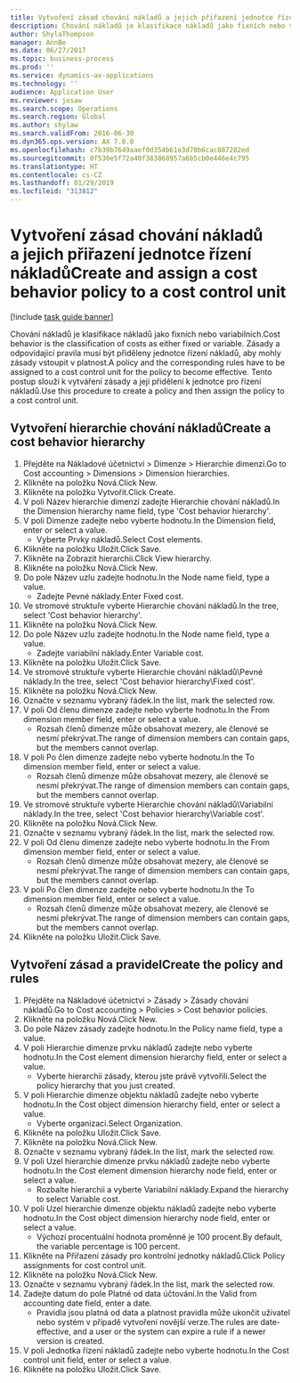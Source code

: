 ```yaml
---
title: Vytvoření zásad chování nákladů a jejich přiřazení jednotce řízení nákladů
description: Chování nákladů je klasifikace nákladů jako fixních nebo variabilních.
author: ShylaThompson
manager: AnnBe
ms.date: 06/27/2017
ms.topic: business-process
ms.prod: ''
ms.service: dynamics-ax-applications
ms.technology: ''
audience: Application User
ms.reviewer: josaw
ms.search.scope: Operations
ms.search.region: Global
ms.author: shylaw
ms.search.validFrom: 2016-06-30
ms.dyn365.ops.version: AX 7.0.0
ms.openlocfilehash: c7b39b7649aaef0d354b61e3d70b6cac887282ed
ms.sourcegitcommit: 0f530e5f72a40f383868957a6b5cb0e446e4c795
ms.translationtype: HT
ms.contentlocale: cs-CZ
ms.lasthandoff: 01/29/2019
ms.locfileid: "313812"
---
```

# <a name="create-and-assign-a-cost-behavior-policy-to-a-cost-control-unit"></a><span data-ttu-id="00368-103">Vytvoření zásad chování nákladů a jejich přiřazení jednotce řízení nákladů</span><span class="sxs-lookup"><span data-stu-id="00368-103">Create and assign a cost behavior policy to a cost control unit</span></span>

[!include [task guide banner](../../includes/task-guide-banner.md)]

<span data-ttu-id="00368-104">Chování nákladů je klasifikace nákladů jako fixních nebo variabilních.</span><span class="sxs-lookup"><span data-stu-id="00368-104">Cost behavior is the classification of costs as either fixed or variable.</span></span> <span data-ttu-id="00368-105">Zásady a odpovídající pravila musí být přiděleny jednotce řízení nákladů, aby mohly zásady vstoupit v platnost.</span><span class="sxs-lookup"><span data-stu-id="00368-105">A policy and the corresponding rules have to be assigned to a cost control unit for the policy to become effective.</span></span> <span data-ttu-id="00368-106">Tento postup slouží k vytváření zásady a její přidělení k jednotce pro řízení nákladů.</span><span class="sxs-lookup"><span data-stu-id="00368-106">Use this procedure to create a policy and then assign the policy to a cost control unit.</span></span>


## <a name="create-a-cost-behavior-hierarchy"></a><span data-ttu-id="00368-107">Vytvoření hierarchie chování nákladů</span><span class="sxs-lookup"><span data-stu-id="00368-107">Create a cost behavior hierarchy</span></span>
1. <span data-ttu-id="00368-108">Přejděte na Nákladové účetnictví > Dimenze > Hierarchie dimenzí.</span><span class="sxs-lookup"><span data-stu-id="00368-108">Go to Cost accounting > Dimensions > Dimension hierarchies.</span></span>
2. <span data-ttu-id="00368-109">Klikněte na položku Nová.</span><span class="sxs-lookup"><span data-stu-id="00368-109">Click New.</span></span>
3. <span data-ttu-id="00368-110">Klikněte na položku Vytvořit.</span><span class="sxs-lookup"><span data-stu-id="00368-110">Click Create.</span></span>
4. <span data-ttu-id="00368-111">V poli Název hierarchie dimenzí zadejte Hierarchie chování nákladů.</span><span class="sxs-lookup"><span data-stu-id="00368-111">In the Dimension hierarchy name field, type 'Cost behavior hierarchy'.</span></span>
5. <span data-ttu-id="00368-112">V poli Dimenze zadejte nebo vyberte hodnotu.</span><span class="sxs-lookup"><span data-stu-id="00368-112">In the Dimension field, enter or select a value.</span></span>
    * <span data-ttu-id="00368-113">Vyberte Prvky nákladů.</span><span class="sxs-lookup"><span data-stu-id="00368-113">Select Cost elements.</span></span>  
6. <span data-ttu-id="00368-114">Klikněte na položku Uložit.</span><span class="sxs-lookup"><span data-stu-id="00368-114">Click Save.</span></span>
7. <span data-ttu-id="00368-115">Klikněte na Zobrazit hierarchii.</span><span class="sxs-lookup"><span data-stu-id="00368-115">Click View hierarchy.</span></span>
8. <span data-ttu-id="00368-116">Klikněte na položku Nová.</span><span class="sxs-lookup"><span data-stu-id="00368-116">Click New.</span></span>
9. <span data-ttu-id="00368-117">Do pole Název uzlu zadejte hodnotu.</span><span class="sxs-lookup"><span data-stu-id="00368-117">In the Node name field, type a value.</span></span>
    * <span data-ttu-id="00368-118">Zadejte Pevné náklady.</span><span class="sxs-lookup"><span data-stu-id="00368-118">Enter Fixed cost.</span></span>  
10. <span data-ttu-id="00368-119">Ve stromové struktuře vyberte Hierarchie chování nákladů.</span><span class="sxs-lookup"><span data-stu-id="00368-119">In the tree, select 'Cost behavior hierarchy'.</span></span>
11. <span data-ttu-id="00368-120">Klikněte na položku Nová.</span><span class="sxs-lookup"><span data-stu-id="00368-120">Click New.</span></span>
12. <span data-ttu-id="00368-121">Do pole Název uzlu zadejte hodnotu.</span><span class="sxs-lookup"><span data-stu-id="00368-121">In the Node name field, type a value.</span></span>
    * <span data-ttu-id="00368-122">Zadejte variabilní náklady.</span><span class="sxs-lookup"><span data-stu-id="00368-122">Enter Variable cost.</span></span>  
13. <span data-ttu-id="00368-123">Klikněte na položku Uložit.</span><span class="sxs-lookup"><span data-stu-id="00368-123">Click Save.</span></span>
14. <span data-ttu-id="00368-124">Ve stromové struktuře vyberte Hierarchie chování nákladů\Pevné náklady.</span><span class="sxs-lookup"><span data-stu-id="00368-124">In the tree, select 'Cost behavior hierarchy\Fixed cost'.</span></span>
15. <span data-ttu-id="00368-125">Klikněte na položku Nová.</span><span class="sxs-lookup"><span data-stu-id="00368-125">Click New.</span></span>
16. <span data-ttu-id="00368-126">Označte v seznamu vybraný řádek.</span><span class="sxs-lookup"><span data-stu-id="00368-126">In the list, mark the selected row.</span></span>
17. <span data-ttu-id="00368-127">V poli Od členu dimenze zadejte nebo vyberte hodnotu.</span><span class="sxs-lookup"><span data-stu-id="00368-127">In the From dimension member field, enter or select a value.</span></span>
    * <span data-ttu-id="00368-128">Rozsah členů dimenze může obsahovat mezery, ale členové se nesmí překrývat.</span><span class="sxs-lookup"><span data-stu-id="00368-128">The range of dimension members can contain gaps, but the members cannot overlap.</span></span>  
18. <span data-ttu-id="00368-129">V poli Po člen dimenze zadejte nebo vyberte hodnotu.</span><span class="sxs-lookup"><span data-stu-id="00368-129">In the To dimension member field, enter or select a value.</span></span>
    * <span data-ttu-id="00368-130">Rozsah členů dimenze může obsahovat mezery, ale členové se nesmí překrývat.</span><span class="sxs-lookup"><span data-stu-id="00368-130">The range of dimension members can contain gaps, but the members cannot overlap.</span></span>  
19. <span data-ttu-id="00368-131">Ve stromové struktuře vyberte Hierarchie chování nákladů\Variabilní náklady.</span><span class="sxs-lookup"><span data-stu-id="00368-131">In the tree, select 'Cost behavior hierarchy\Variable cost'.</span></span>
20. <span data-ttu-id="00368-132">Klikněte na položku Nová.</span><span class="sxs-lookup"><span data-stu-id="00368-132">Click New.</span></span>
21. <span data-ttu-id="00368-133">Označte v seznamu vybraný řádek.</span><span class="sxs-lookup"><span data-stu-id="00368-133">In the list, mark the selected row.</span></span>
22. <span data-ttu-id="00368-134">V poli Od členu dimenze zadejte nebo vyberte hodnotu.</span><span class="sxs-lookup"><span data-stu-id="00368-134">In the From dimension member field, enter or select a value.</span></span>
    * <span data-ttu-id="00368-135">Rozsah členů dimenze může obsahovat mezery, ale členové se nesmí překrývat.</span><span class="sxs-lookup"><span data-stu-id="00368-135">The range of dimension members can contain gaps, but the members cannot overlap.</span></span>  
23. <span data-ttu-id="00368-136">V poli Po člen dimenze zadejte nebo vyberte hodnotu.</span><span class="sxs-lookup"><span data-stu-id="00368-136">In the To dimension member field, enter or select a value.</span></span>
    * <span data-ttu-id="00368-137">Rozsah členů dimenze může obsahovat mezery, ale členové se nesmí překrývat.</span><span class="sxs-lookup"><span data-stu-id="00368-137">The range of dimension members can contain gaps, but the members cannot overlap.</span></span>  
24. <span data-ttu-id="00368-138">Klikněte na položku Uložit.</span><span class="sxs-lookup"><span data-stu-id="00368-138">Click Save.</span></span>

## <a name="create-the-policy-and-rules"></a><span data-ttu-id="00368-139">Vytvoření zásad a pravidel</span><span class="sxs-lookup"><span data-stu-id="00368-139">Create the policy and rules</span></span>
1. <span data-ttu-id="00368-140">Přejděte na Nákladové účetnictví > Zásady > Zásady chování nákladů.</span><span class="sxs-lookup"><span data-stu-id="00368-140">Go to Cost accounting > Policies > Cost behavior policies.</span></span>
2. <span data-ttu-id="00368-141">Klikněte na položku Nová.</span><span class="sxs-lookup"><span data-stu-id="00368-141">Click New.</span></span>
3. <span data-ttu-id="00368-142">Do pole Název zásady zadejte hodnotu.</span><span class="sxs-lookup"><span data-stu-id="00368-142">In the Policy name field, type a value.</span></span>
4. <span data-ttu-id="00368-143">V poli Hierarchie dimenze prvku nákladů zadejte nebo vyberte hodnotu.</span><span class="sxs-lookup"><span data-stu-id="00368-143">In the Cost element dimension hierarchy field, enter or select a value.</span></span>
    * <span data-ttu-id="00368-144">Vyberte hierarchii zásady, kterou jste právě vytvořili.</span><span class="sxs-lookup"><span data-stu-id="00368-144">Select the policy hierarchy that you just created.</span></span>  
5. <span data-ttu-id="00368-145">V poli Hierarchie dimenze objektu nákladů zadejte nebo vyberte hodnotu.</span><span class="sxs-lookup"><span data-stu-id="00368-145">In the Cost object dimension hierarchy field, enter or select a value.</span></span>
    * <span data-ttu-id="00368-146">Vyberte organizaci.</span><span class="sxs-lookup"><span data-stu-id="00368-146">Select Organization.</span></span>  
6. <span data-ttu-id="00368-147">Klikněte na položku Uložit.</span><span class="sxs-lookup"><span data-stu-id="00368-147">Click Save.</span></span>
7. <span data-ttu-id="00368-148">Klikněte na položku Nová.</span><span class="sxs-lookup"><span data-stu-id="00368-148">Click New.</span></span>
8. <span data-ttu-id="00368-149">Označte v seznamu vybraný řádek.</span><span class="sxs-lookup"><span data-stu-id="00368-149">In the list, mark the selected row.</span></span>
9. <span data-ttu-id="00368-150">V poli Uzel hierarchie dimenze prvku nákladů zadejte nebo vyberte hodnotu.</span><span class="sxs-lookup"><span data-stu-id="00368-150">In the Cost element dimension hierarchy node field, enter or select a value.</span></span>
    * <span data-ttu-id="00368-151">Rozbalte hierarchii a vyberte Variabilní náklady.</span><span class="sxs-lookup"><span data-stu-id="00368-151">Expand the hierarchy to select Variable cost.</span></span>  
10. <span data-ttu-id="00368-152">V poli Uzel hierarchie dimenze objektu nákladů zadejte nebo vyberte hodnotu.</span><span class="sxs-lookup"><span data-stu-id="00368-152">In the Cost object dimension hierarchy node field, enter or select a value.</span></span>
    * <span data-ttu-id="00368-153">Výchozí procentuální hodnota proměnné je 100 procent.</span><span class="sxs-lookup"><span data-stu-id="00368-153">By default, the variable percentage is 100 percent.</span></span>  
11. <span data-ttu-id="00368-154">Klikněte na Přiřazení zásady pro kontrolní jednotky nákladů.</span><span class="sxs-lookup"><span data-stu-id="00368-154">Click Policy assignments for cost control unit.</span></span>
12. <span data-ttu-id="00368-155">Klikněte na položku Nová.</span><span class="sxs-lookup"><span data-stu-id="00368-155">Click New.</span></span>
13. <span data-ttu-id="00368-156">Označte v seznamu vybraný řádek.</span><span class="sxs-lookup"><span data-stu-id="00368-156">In the list, mark the selected row.</span></span>
14. <span data-ttu-id="00368-157">Zadejte datum do pole Platné od data účtování.</span><span class="sxs-lookup"><span data-stu-id="00368-157">In the Valid from accounting date field, enter a date.</span></span>
    * <span data-ttu-id="00368-158">Pravidla jsou platná od data a platnost pravidla může ukončit uživatel nebo systém v případě vytvoření novější verze.</span><span class="sxs-lookup"><span data-stu-id="00368-158">The rules are date-effective, and a user or the system can expire a rule if a newer version is created.</span></span>  
15. <span data-ttu-id="00368-159">V poli Jednotka řízení nákladů zadejte nebo vyberte hodnotu.</span><span class="sxs-lookup"><span data-stu-id="00368-159">In the Cost control unit field, enter or select a value.</span></span>
16. <span data-ttu-id="00368-160">Klikněte na položku Uložit.</span><span class="sxs-lookup"><span data-stu-id="00368-160">Click Save.</span></span>

